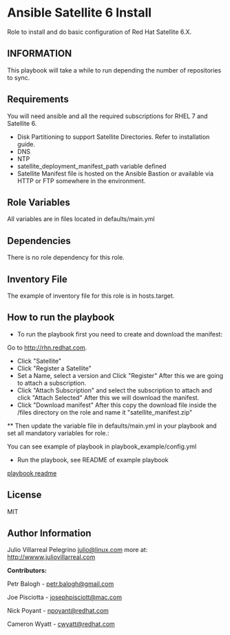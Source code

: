 Ansible Satellite 6 Install
===========================

Role to install and do basic configuration of Red Hat Satellite 6.X.

INFORMATION
-----------

This playbook will take a while to run depending the number of repositories to
sync.

Requirements
------------

You will need ansible and all the required subscriptions for RHEL 7 and
Satellite 6.

* Disk Partitioning to support Satellite Directories. Refer to installation guide.
* DNS
* NTP
* satellite_deployment_manifest_path variable defined 
* Satellite Manifest file is hosted on the Ansible Bastion or available via HTTP or FTP somewhere in the environment.

Role Variables
--------------

All variables are in files located in defaults/main.yml


Dependencies
------------

There is no role dependency for this role.

Inventory File
----------

The example of inventory file for this role is in  hosts.target.

How to run the playbook
------------------------

* To run the playbook first you need to create and download the manifest:

Go to <http://rhn.redhat.com>.
- Click "Satellite"
- Click "Register a Satellite"
- Set a Name, select a version and Click "Register"
After this we are going to  attach a subscription.
- Click "Attach Subscription" and select the subscription to attach and click
"Attach Selected"
After this we will download the manifest.
- Click "Download manifest"
After this copy the download file inside the /files directory on the role and
name it "satellite_manifest.zip"

** Then update the variable file in defaults/main.yml in your playbook and
set all mandatory variables for role.:

You can see example of playbook in playbook_example/config.yml

* Run the playbook, see README of example playbook

[playbook readme](./playbook_example/README.rst)


License
-------

MIT

Author Information
------------------

Julio Villarreal Pelegrino <julio@linux.com> more at: http://wwww.juliovillarreal.com

**Contributors:**

Petr Balogh - <petr.balogh@gmail.com>

Joe Pisciotta - <josephpisciott@mac.com>

Nick Poyant - <npoyant@redhat.com>

Cameron Wyatt - <cwyatt@redhat.com>
